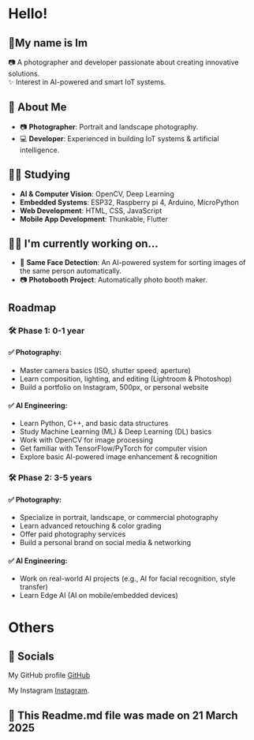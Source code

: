 
# Hello!
## 👋My name is Im
📷 A photographer and developer passionate about creating innovative solutions.  
✨ Interest in AI-powered and smart IoT systems.
## 🔹 About Me
- 📷 **Photographer**: Portrait and landscape photography.
- 💻 **Developer**: Experienced in building IoT systems & artificial intelligence.

## 👨‍🎓 Studying
- **AI & Computer Vision**: OpenCV, Deep Learning
- **Embedded Systems**: ESP32, Raspberry pi 4, Arduino, MicroPython
- **Web Development**: HTML, CSS, JavaScript
- **Mobile App Development**: Thunkable, Flutter

## 👩‍💻 I'm currently working on...
- 🚀 **Same Face Detection**: An AI-powered system for sorting images of the same person automatically.
- 📷 **Photobooth Project**: Automatically photo booth maker.


## Roadmap
### 🛠 Phase 1: 0-1 year
#### ✅ Photography:
- Master camera basics (ISO, shutter speed, aperture)
- Learn composition, lighting, and editing (Lightroom & Photoshop)
- Build a portfolio on Instagram, 500px, or personal website
#### ✅ AI Engineering:
- Learn Python, C++, and basic data structures
- Study Machine Learning (ML) & Deep Learning (DL) basics
- Work with OpenCV for image processing
- Get familiar with TensorFlow/PyTorch for computer vision
- Explore basic AI-powered image enhancement & recognition
### 🛠 Phase 2: 3-5 years
#### ✅ Photography:
- Specialize in portrait, landscape, or commercial photography
- Learn advanced retouching & color grading
- Offer paid photography services
- Build a personal brand on social media & networking
#### ✅ AI Engineering:
- Work on real-world AI projects (e.g., AI for facial recognition, style transfer)
- Learn Edge AI (AI on mobile/embedded devices)

# Others

## 🔗 Socials
My GitHub profile [GitHub](https://github.com/athivaratz)

My Instagram [Instagram](https://www.instagram.com/athivaratz).

## 📅 This Readme.md file was made on 21 March 2025


